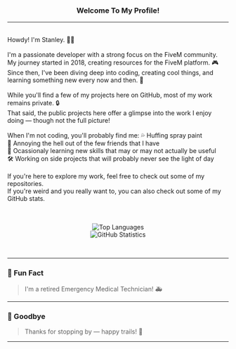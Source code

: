 ### <div align="center">Welcome To  My Profile!</div>
---
<br>
Howdy! I'm Stanley. 👨‍💻  <br/>
<br>
I'm a passionate developer with a strong focus on the FiveM community. <br/>
My journey started in 2018, creating resources for the FiveM platform. 🎮 <br/>
Since then, I've been diving deep into coding, creating cool things, and learning something new every now and then. 🌱 <br/>
<br>
While you'll find a few of my projects here on GitHub, most of my work remains private. 🔒 <br/>
That said, the public projects here offer a glimpse into the work I enjoy doing — though not the full picture! <br/>
<br>
When I'm not coding, you'll probably find me:  
💦 Huffing spray paint <br/>
🤝 Annoying the hell out of the few friends that I have <br/>
🎨 Ocassionaly learning new skills that may or may not actually be useful <br/>
🛠️ Working on side projects that will probably never see the light of day <br/>
<br>
If you're here to explore my work, feel free to check out some of my repositories. <br/>
If you're weird and you really want to, you can also check out some of my GitHub stats. <br/>
<br>
<div align="center">
	<p>
		<br/>
		<img alt="Top Languages" src="https://github-readme-stats.vercel.app/api/top-langs/?username=GlueGunStanley&layout=compact">
		<br/>
		<img alt="GitHub Statistics" src="https://github-readme-stats.vercel.app/api?username=GlueGunStanley&count_private=true&show_icons=true">
	</p>
</div>
<br/>

---

### 🌟 Fun Fact  
> I'm a retired Emergency Medical Technician! 🚑

---
### 👋 Goodbye

> Thanks for stopping by — happy trails! 🤠

---
